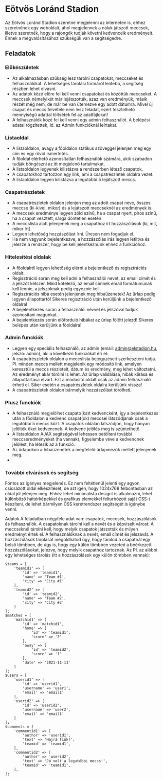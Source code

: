 
# Eötvös Loránd Stadion
Az Eötvös Loránd Stadion szeretne megjelenni az interneten is, ehhez szeretnének egy weboldalt, ahol megjelennek a náluk játszott meccsek, illetve szeretnék, hogy a rajongók tudják követni kedvenceik eredményeit. Ennek a megvalósításához szükségük van a segítségedre.

## Feladatok
### Előkészületek
- Az alkalmazásban szükség lesz tárolni csapatokat, meccseket és felhasználókat. A lehetséges tárolási formáról lentebb, a segítség részben lehet olvasni.
- Az adatok közé előre fel kell venni csapatokat és közöttük meccseket. A meccsek némelyikét már lejátszották, azaz van eredményük, másik részét még nem, de már be van ütemezve egy adott dátumra. Mivel új csapat és meccs felvétele nem lesz feladat, ezért tesztelhető mennyiségű adattal töltsétek fel az adatfájlokat!
- A felhasználók közé fel kell venni egy admin felhasználót. A belépési adatai rögzítettek, ld. az Admin funkcióknál leírtakat.
### Listaoldal
- A listaoldalon, avagy a főoldalon statikus szöveggel jelenjen meg egy cím és egy rövid ismertetés.
- A főoldal elérhető azonosítatlan felhasználók számára, akik szabadon tudják böngészni az itt megjelenő tartalmakat.
- A listaoldalon legyenek kilistázva a rendszerben létező csapatok.
- A csapatokhoz tartozzon egy link, ami a csapatrészletek oldalra vezet.
- A listaoldalon legyen kilistázva a legutóbbi 5 lejátszott meccs.
### Csapatrészletek
- A csapatrészletek oldalon jelenjen meg az adott csapat neve, összes meccse (ki-kivel, mikor) és a lejátszott meccseknél az eredmények is.
- A meccsek eredménye legyen zöld színű, ha a csapat nyert, piros színű, ha a csapat vesztett, sárga döntetlen esetén.
- A meccslista alatt jelenjenek meg a csapathoz írt hozzászólások (ki, mit, mikor írt).
- Legyen lehetőség hozzászólást írni. Üresen nem fogadjuk el.
- Ha nem vagyunk bejelentkezve, a hozzászólás írás legyen letiltva és jelezze a rendszer, hogy be kell jelentkeznünk ehhez a funkcióhoz.
### Hitelesítési oldalak
- A főoldalról legyen lehetőség elérni a bejelentkező és regisztrációs oldalt.
- Regisztráció során meg kell adni a felhasználói nevet, az email címét és a jelszót kétszer. Mind kötelező, az email címnek email formátumúnak kell lennie, a jelszóknak pedig egyeznie kell.
- Regisztrációs hiba esetén jelenjenek meg hibaüzenetek! Az űrlap pedig legyen állapottartó! Sikeres regisztráció után kerüljünk a bejelentkező oldalra!
- A bejelentkezés során a felhasználói névvel és jelszóval tudjuk azonosítani magunkat.
- A bejelentkezés során előforduló hibákat az űrlap fölött jelezd! Sikeres belépés után kerüljünk a főoldalra!

### Admin funckiók
- Legyen egy speciális felhasználó, az admin (email: admin@elstadion.hu, jelszó: admin), aki a következő funkciókat éri el:
- A csapatrészletek oldalon a meccslista bejegyzéseit szerkeszteni tudja. Pl. minden meccs mellett megjelenik egy módosító link, amelyen keresztül a meccs részleteit, dátum és eredmény, meg lehet változtatni. Az eredményt akár törölni is lehet. Az űrlap validálása, hibák kiírása és állapottartása elvárt. Ezt a módosító oldalt csak az admin felhasználó érheti el. Siker esetén a csapatrészletek oldalra kerüljünk vissza!
- A csapatrészletek oldalon bármelyik hozzászólást törölheti.
### Plusz funckiók
- A felhasználó megjelölhet csapato(ka)t kedvencként, így a bejelentkezés után a főoldalon a kedvenc csapat(ok) meccsei látszódjanak csak a legutóbbi 5 meccs közt. A csapatok oldalán látszódjon, hogy hányan jelölték őket kedvencnek. A kedvenc jelölés meg is szüntethető.
- A listaoldalon AJAX segítségével lehessen betölteni további meccseredményeket (ha vannak), figyelembe véve a kedvencnek jelölést, ha létezik az a funkció.
- Az űrlapokon a hibaüzenetek a megfelelő űrlapmezők mellett jelenjenek meg.
- 
### További elvárások és segítség
Fontos az igényes megjelenés. Ez nem feltétlenül jelenti egy agyon csicsázott oldal elkészítését, de azt igen, hogy 1024x768 felbontásban az oldal jól jelenjen meg. Ehhez lehet minimalista designt is alkalmazni, lehet különböző háttérképekkel és grafikus elemekkel felturbózott saját CSS-t készíteni, de lehet bármilyen CSS keretrendszer segítségét is igénybe venni.

Adatok
A feladatban négyféle adat van: csapatok, meccsek, hozzászólások és felhasználók. A csapatoknak tárolni kell a nevét és a képviselt várost. A meccseknél tárolni kell, hogy melyik csapatok játszották és milyen eredményt értek el. A felhasználóknak a nevét, email címét és jelszavát. A hozzászólások tárolását megoldhatod úgy, hogy tárolod a csapatnál egy belső tömbben, de úgy is, hogy egy külön tömbben vezeted a beérkezett hozzászólásokat, jelezve, hogy melyik csapathoz tartoznak. Az Pl. az alábbi egy lehetséges tárolás (itt a hozzászólások egy külön tömbben vannak):

```
$teams = [
    'teamid1' => [
        'id' => 'teamid1',
        'name' => 'Team #1',
        'city' => 'City #1'
    ],
    'teamid2' => [
        'id' => 'teamid2',
        'name' => 'Team #2',
        'city' => 'City #2'
    ]
];
$matches = [
    'matchid1' => [
        'id' => 'matchid1',
        'home' => [
            'id' => 'teamid1',
            'score' => '2'
        ],
        'away' => [
            'id' => 'teamid2',
            'score' => '1'
        ],
        'date' => '2021-11-11'
    ]
];
$users = [
    'userid1' => [
        'id' => 'userid1',
        'username' => 'user1',
        'email' => 'email1'
    ],
    'userid2' => [
        'id' => 'userid2',
        'username' => 'user2',
        'email' => 'email1'
    ]
];
$comments = [
    'commentid1' => [
        'author' => 'userid1',
        'text' => 'Hajrá fiúk!',
        'teamid' => 'teamid1',
    ],
    'commentid2' => [
        'author' => 'userid2',
        'text' => 'Jó volt a legutóbbi meccs!',
        'teamid' => 'teamid1',
    ],
];
```
